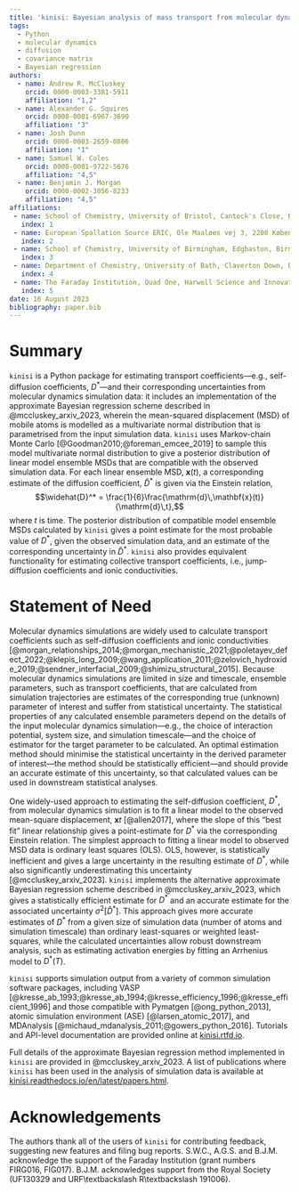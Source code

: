 ```yaml
---
title: 'kinisi: Bayesian analysis of mass transport from molecular dynamics simulations'
tags:
  - Python
  - molecular dynamics
  - diffusion
  - covariance matrix
  - Bayesian regression
authors:
  - name: Andrew R. McCluskey
    orcid: 0000-0003-3381-5911
    affiliation: "1,2"
  - name: Alexander G. Squires
    orcid: 0000-0001-6967-3690
    affiliation: "3"
  - name: Josh Dunn
    orcid: 0000-0003-2659-0806
    affiliation: "1"
  - name: Samuel W. Coles
    orcid: 0000-0001-9722-5676
    affiliation: "4,5"
  - name: Benjamin J. Morgan
    orcid: 0000-0002-3056-8233
    affiliation: "4,5"
affiliations:
 - name: School of Chemistry, University of Bristol, Cantock's Close, Bristol, BS8 1TS, United Kingdom
   index: 1
 - name: European Spallation Source ERIC, Ole Maaløes vej 3, 2200 København N, Denmark
   index: 2
 - name: School of Chemistry, University of Birmingham, Edgbaston, Birmingham, B15 2TT, United Kingdom
   index: 3
 - name: Department of Chemistry, University of Bath, Claverton Down, Bath, BA2 7AY, United Kingdom
   index: 4
 - name: The Faraday Institution, Quad One, Harwell Science and Innovation Campus, Didcot, OX11 0RA, United Kingdom
   index: 5
date: 16 August 2023
bibliography: paper.bib
---
```


# Summary
`kinisi` is a Python package for estimating transport coefficients&mdash;e.g., self-diffusion coefficients, $D^*$&mdash;and their corresponding uncertainties from molecular dynamics simulation data: it includes an implementation of the approximate Bayesian regression scheme described in @mccluskey_arxiv_2023, wherein the mean-squared displacement (MSD) of mobile atoms is modelled as a multivariate normal distribution that is parametrised from the input simulation data.
`kinisi` uses Markov-chain Monte Carlo [@Goodman2010;@foreman_emcee_2019] to sample this model multivariate normal distribution to give a posterior distribution of linear model ensemble MSDs that are compatible with the observed simulation data.
For each linear ensemble MSD, $\mathbf{x}(t)$, a corresponding estimate of the diffusion coefficient, $\widehat{D}^*$ is given via the Einstein relation,
$$\widehat{D}^* = \frac{1}{6}\frac{\mathrm{d}\,\mathbf{x}(t)}{\mathrm{d}\,t},$$
where $t$ is time.
The posterior distribution of compatible model ensemble MSDs calculated by `kinisi` gives a point estimate for the most probable value of $D^*$, given the observed simulation data, and an estimate of the corresponding uncertainty in $\widehat{D}^*$.
`kinisi` also provides equivalent functionality for estimating collective transport coefficients, i.e., jump-diffusion coefficients and ionic conductivities.

# Statement of Need

Molecular dynamics simulations are widely used to calculate transport coefficients such as self-diffusion coefficients and ionic conductivities [@morgan_relationships_2014;@morgan_mechanistic_2021;@poletayev_defect_2022;@klepis_long_2009;@wang_application_2011;@zelovich_hydroxide_2019;@sendner_interfacial_2009;@shimizu_structural_2015].
Because molecular dynamics simulations are limited in size and timescale, ensemble parameters, such as transport coefficients, that are calculated from simulation trajectories are estimates of the corresponding true (unknown) parameter of interest and suffer from statistical uncertainty.
The statistical properties of any calculated ensemble parameters depend on the details of the input molecular dynamics simulation&mdash;e.g., the choice of interaction potential, system size, and simulation timescale&mdash;and the choice of estimator for the target parameter to be calculated.
An optimal estimation method should minimise the statistical uncertainty in the derived parameter of interest&mdash;the method should be statistically efficient&mdash;and should provide an accurate estimate of this uncertainty, so that calculated values can be used in downstream statistical analyses.

One widely-used approach to estimating the self-diffusion coefficient, $D^*$, from molecular dynamics simulation is to fit a linear model to the observed mean-square displacement, $\mathbf{x}t$ [@allen2017], where the slope of this &ldquo;best fit&rdquo; linear relationship gives a point-estimate for $D^*$ via the corresponding Einstein relation.
The simplest approach to fitting a linear model to observed MSD data is ordinary least squares (OLS).
OLS, however, is statistically inefficient and gives a large uncertainty in the resulting estimate of $D^*$, while also significantly underestimating this uncertainty [@mccluskey_arxiv_2023].
`kinisi` implements the alternative approximate Bayesian regression scheme described in @mccluskey_arxiv_2023, which gives a statistically efficient estimate for $D^*$ and an accurate estimate for the associated uncertainty $\sigma^2[\widehat{D}^*]$.
This approach gives more accurate estimates of $D^*$ from a given size of simulation data (number of atoms and simulation timescale) than ordinary least-squares or weighted least-squares, while the calculated uncertainties allow robust downstream analysis, such as estimating activation energies by fitting an Arrhenius model to $D^*(T)$.

`kinisi` supports simulation output from a variety of common simulation software packages, including VASP [@kresse_ab_1993;@kresse_ab_1994;@kresse_efficiency_1996;@kresse_efficient_1996] and those compatible with Pymatgen [@ong_python_2013], atomic simulation environment (ASE) [@larsen_atomic_2017], and MDAnalysis [@michaud_mdanalysis_2011;@gowers_python_2016]. 
Tutorials and API-level documentation are provided online at [kinisi.rtfd.io](https://kinisi.rtfd.io). 

Full details of the approximate Bayesian regression method implemented in `kinisi` are provided in @mccluskey_arxiv_2023.
A list of publications where `kinisi` has been used in the analysis of simulation data is available at [kinisi.readthedocs.io/en/latest/papers.html](https://kinisi.readthedocs.io/en/latest/papers.html).

# Acknowledgements

The authors thank all of the users of `kinisi` for contributing feedback, suggesting new features and filing bug reports. 
S.W.C., A.G.S. and B.J.M. acknowledge the support of the Faraday Institution (grant numbers FIRG016, FIG017).
B.J.M. acknowledges support from the Royal Society (UF130329 and URF\textbackslash R\textbackslash 191006). 
